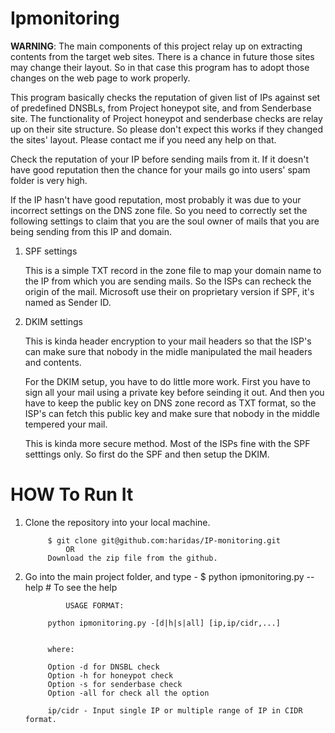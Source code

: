 Ipmonitoring
============

**WARNING**: The main components of this project relay up on extracting contents 
from the target web sites. There is a chance in
future those sites may change their layout. So in that case this program 
has to adopt those changes on the web page to work properly.

This program basically checks the reputation of given list of IPs against set
of predefined DNSBLs, from Project honeypot site, and from Senderbase site. The
functionality of Project honeypot and senderbase checks are relay up on their
site structure. So please don't expect this works if they changed the sites'
layout. Please contact me if you need any help on that.

Check the reputation of your IP before sending mails from it. If it doesn't
have good reputation then the chance for your mails go into users' spam folder
is very high.


If the IP hasn't have good reputation, most probably it was due to your
incorrect settings on the DNS zone file. So you need to correctly set the
following settings to claim that you are the soul owner of mails that you are
being sending from this IP and domain.


1. SPF settings

    This is a simple TXT record in the zone file to map your domain name to the
    IP from which you are sending mails. So the ISPs can recheck the origin of
    the mail. Microsoft use their on proprietary version if SPF, it's named as
    Sender ID.

2. DKIM settings

    This is kinda header encryption to your mail headers so that the ISP's can
    make sure that nobody in the midle manipulated the mail headers and
    contents.

    For the DKIM setup, you have to do little more work. First you have to sign
    all your mail using a private key before seinding it out. And then you have
    to keep the public key on DNS zone record as TXT format, so the ISP's can
    fetch this public key and make sure that nobody in the middle tempered
    your mail. 

    This is kinda more secure method. Most of the ISPs fine with the SPF
    setttings only. So first do the SPF and then setup the DKIM.

HOW To Run It
============

1. Clone the repository into your local machine.

            $ git clone git@github.com:haridas/IP-monitoring.git
                OR
            Download the zip file from the github.

2. Go into the main project folder, and type -
    $ python ipmonitoring.py --help # To see the help

                USAGE FORMAT:

            python ipmonitoring.py -[d|h|s|all] [ip,ip/cidr,...] 


            where:

            Option -d for DNSBL check
            Option -h for honeypot check
            Option -s for senderbase check
            Option -all for check all the option

            ip/cidr - Input single IP or multiple range of IP in CIDR format.



